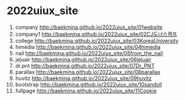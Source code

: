 # 2022uiux_site
1. company http://baekmina.github.io/2022uiux_site/01website
2. company1 http://baekmina.github.io/2022uiux_site/02CJ도너스캠프
3. college http://baekmina.github.io/2022uiux_site/03KoreaUniversity
4. himedia http://baekmina.github.io/2022uiux_site/04himedia
5. nail http://baekmina.github.io/2022uiux_site/05from_the_nail
6. jejuair http://baekmina.github.io/2022uiux_site/06jejuair
7. dr.pnt http://baekmina.github.io/2022uiux_site/07Dr_PNT
8. parallax http://baekmina.github.io/2022uiux_site/08parallax
9. huvitz http://baekmina.github.io/2022uiux_site/09huvitz
10. bootstrap http://baekmina.github.io/2022uiux_site/10sandoll
11. fullpage http://baekmina.github.io/2022uiux_site/11Cookie